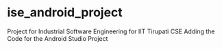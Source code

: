 # ise_android_project
Project for Industrial Software Engineering for IIT Tirupati CSE Adding the Code for the Android Studio Project